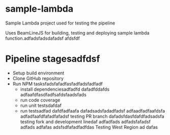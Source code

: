 # sample-lambda
Sample Lambda project used for testing the pipeline

Uses BeamLineJS for building, testing and deploying sample lambda function.adfadsfadsdafadsf
afdsfdf
# Pipeline stagesadfdsf
* Setup build environment
* Clone GitHub repository
* Run NPM tasksfadsfafadfasfadfadsfadfadf
  * install dependenciesadfadfd
  dafadfddafds
  adfaafdfasdfadfsafdsfaadsfads
  * run code coverage
  * run unit testsdafdaf
  * run testsadfad
dafdfadfaafa
dafadsadsfadadfadsf
adfaadfadfaafdsfa
adfadfaafdfafadfafadsf
testing PR branch
dafadsfdasfdafdfadsadsfa
testing fork and development linedaf
adfadfads
adfadsfafadsf
adfads
adfafas
adsfsdfafadfadfdas
Testing West Region
ad
dafas

